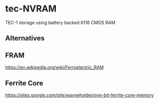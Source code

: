 # tec-NVRAM
TEC-1 storage using battery backed 6116 CMOS RAM



## Alternatives

## FRAM
https://en.wikipedia.org/wiki/Ferroelectric_RAM

## Ferrite Core
https://sites.google.com/site/wayneholder/one-bit-ferrite-core-memory

